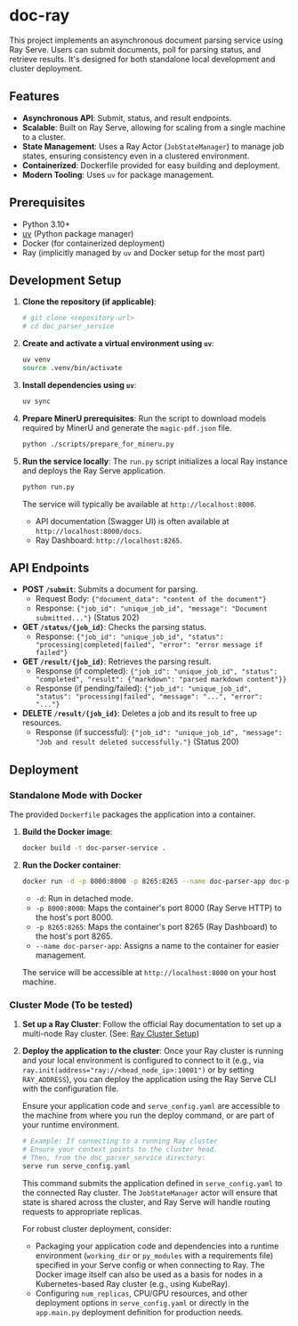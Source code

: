 doc-ray
=======

This project implements an asynchronous document parsing service using Ray Serve. Users can submit documents, poll for parsing status, and retrieve results. It's designed for both standalone local development and cluster deployment.

## Features

- **Asynchronous API**: Submit, status, and result endpoints.
- **Scalable**: Built on Ray Serve, allowing for scaling from a single machine to a cluster.
- **State Management**: Uses a Ray Actor (`JobStateManager`) to manage job states, ensuring consistency even in a clustered environment.
- **Containerized**: Dockerfile provided for easy building and deployment.
- **Modern Tooling**: Uses `uv` for package management.

## Prerequisites

- Python 3.10+
- [uv](https://github.com/astral-sh/uv) (Python package manager)
- Docker (for containerized deployment)
- Ray (implicitly managed by `uv` and Docker setup for the most part)

## Development Setup

1.  **Clone the repository (if applicable)**:
    ```bash
    # git clone <repository-url>
    # cd doc_parser_service
    ```

2.  **Create and activate a virtual environment using `uv`**:
    ```bash
    uv venv
    source .venv/bin/activate
    ```

3.  **Install dependencies using `uv`**:
    ```bash
    uv sync
    ```

4.  **Prepare MinerU prerequisites**:
    Run the script to download models required by MinerU and generate the `magic-pdf.json` file.
    ```bash
    python ./scripts/prepare_for_mineru.py
    ```

5.  **Run the service locally**:
    The `run.py` script initializes a local Ray instance and deploys the Ray Serve application.
    ```bash
    python run.py
    ```
    The service will typically be available at `http://localhost:8000`.
    - API documentation (Swagger UI) is often available at `http://localhost:8000/docs`.
    - Ray Dashboard: `http://localhost:8265`.

## API Endpoints

-   **POST `/submit`**: Submits a document for parsing.
    -   Request Body: `{"document_data": "content of the document"}`
    -   Response: `{"job_id": "unique_job_id", "message": "Document submitted..."}` (Status 202)
-   **GET `/status/{job_id}`**: Checks the parsing status.
    -   Response: `{"job_id": "unique_job_id", "status": "processing|completed|failed", "error": "error message if failed"}`
-   **GET `/result/{job_id}`**: Retrieves the parsing result.
    -   Response (if completed): `{"job_id": "unique_job_id", "status": "completed", "result": {"markdown": "parsed markdown content"}}`
    -   Response (if pending/failed): `{"job_id": "unique_job_id", "status": "processing|failed", "message": "...", "error": "..."}`
-   **DELETE `/result/{job_id}`**: Deletes a job and its result to free up resources.
    -   Response (if successful): `{"job_id": "unique_job_id", "message": "Job and result deleted successfully."}` (Status 200)

## Deployment

### Standalone Mode with Docker

The provided `Dockerfile` packages the application into a container.

1.  **Build the Docker image**:

    ```bash
    docker build -t doc-parser-service .
    ```

2.  **Run the Docker container**:
    ```bash
    docker run -d -p 8000:8000 -p 8265:8265 --name doc-parser-app doc-parser-service
    ```
    - `-d`: Run in detached mode.
    - `-p 8000:8000`: Maps the container's port 8000 (Ray Serve HTTP) to the host's port 8000.
    - `-p 8265:8265`: Maps the container's port 8265 (Ray Dashboard) to the host's port 8265.
    - `--name doc-parser-app`: Assigns a name to the container for easier management.

    The service will be accessible at `http://localhost:8000` on your host machine.

### Cluster Mode (To be tested)

1.  **Set up a Ray Cluster**:
    Follow the official Ray documentation to set up a multi-node Ray cluster.
    (See: [Ray Cluster Setup](https://docs.ray.io/en/latest/cluster/getting-started.html))

2.  **Deploy the application to the cluster**:
    Once your Ray cluster is running and your local environment is configured to connect to it (e.g., via `ray.init(address="ray://<head_node_ip>:10001")` or by setting `RAY_ADDRESS`), you can deploy the application using the Ray Serve CLI with the configuration file.

    Ensure your application code and `serve_config.yaml` are accessible to the machine from where you run the deploy command, or are part of your runtime environment.

    ```bash
    # Example: If connecting to a running Ray cluster
    # Ensure your context points to the cluster head.
    # Then, from the doc_parser_service directory:
    serve run serve_config.yaml
    ```
    This command submits the application defined in `serve_config.yaml` to the connected Ray cluster. The `JobStateManager` actor will ensure that state is shared across the cluster, and Ray Serve will handle routing requests to appropriate replicas.

    For robust cluster deployment, consider:
    - Packaging your application code and dependencies into a runtime environment (`working_dir` or `py_modules` with a requirements file) specified in your Serve config or when connecting to Ray. The Docker image itself can also be used as a basis for nodes in a Kubernetes-based Ray cluster (e.g., using KubeRay).
    - Configuring `num_replicas`, CPU/GPU resources, and other deployment options in `serve_config.yaml` or directly in the `app.main.py` deployment definition for production needs.
